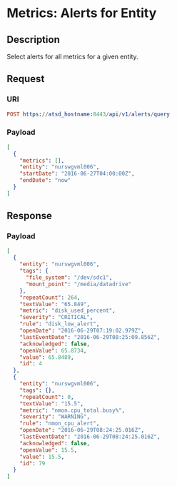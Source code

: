 # Metrics: Alerts for Entity

## Description

Select alerts for all metrics for a given entity.

## Request

### URI
```elm
POST https://atsd_hostname:8443/api/v1/alerts/query
```
### Payload

```json
[
  {
    "metrics": [],
    "entity": "nurswgvml006",
    "startDate": "2016-06-27T04:00:00Z",
    "endDate": "now"
  }
]
```

## Response

### Payload
```json
[
  {
    "entity": "nurswgvml006",
    "tags": {
      "file_system": "/dev/sdc1",
      "mount_point": "/media/datadrive"
    },
    "repeatCount": 264,
    "textValue": "65.849",
    "metric": "disk_used_percent",
    "severity": "CRITICAL",
    "rule": "disk_low_alert",
    "openDate": "2016-06-29T07:19:02.979Z",
    "lastEventDate": "2016-06-29T08:25:09.856Z",
    "acknowledged": false,
    "openValue": 65.8734,
    "value": 65.8489,
    "id": 4
  },
  {
    "entity": "nurswgvml006",
    "tags": {},
    "repeatCount": 0,
    "textValue": "15.5",
    "metric": "nmon.cpu_total.busy%",
    "severity": "WARNING",
    "rule": "nmon_cpu_alert",
    "openDate": "2016-06-29T08:24:25.016Z",
    "lastEventDate": "2016-06-29T08:24:25.016Z",
    "acknowledged": false,
    "openValue": 15.5,
    "value": 15.5,
    "id": 79
  }
]
```

